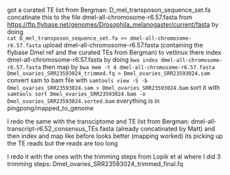 got a curated TE list from Bergman: D_mel_transposon_sequence_set.fa
concatinate this to the file dmel-all-chromosome-r6.57.fasta from https://ftp.flybase.net/genomes/Drosophila_melanogaster/current/fasta by doing  
```cat D_mel_transposon_sequence_set.fa >> dmel-all-chromosome-r6.57.fasta```
upload dmel-all-chromosome-r6.57.fasta (containing the flybase Dmel ref and the curated TEs from Bergman) to vetlinux
there index dmel-all-chromosome-r6.57.fasta by doing ```bwa index dmel-all-chromosome-r6.57.fasta```
then map by ```bwa mem -t 4 dmel-all-chromosome-r6.57.fasta Dmel_ovaries_SRR23593024_trimmed.fq > Dmel_ovaries_SRR23593024.sam```
convert sam to bam file with
```samtools view -S -b Dmel_ovaries_SRR23593024.sam > Dmel_ovaries_SRR23593024.bam```
sort it with
```samtools sort Dmel_ovaries_SRR23593024.bam -o Dmel_ovaries_SRR23593024.sorted.bam```
everything is in pingpong/mapped_to_genome

I redo the same with the transciptome and TE list from Bergman: dmel-all-transcript-r6.52_consensus_TEs.fasta (already concatinated by Matt)
and then index and map like before
looks better (mapping worked) its picking up the TE reads but the reads are too long

I redo it with the ones with the trimming steps from Lopik et al where I did 3 trimming steps: Dmel_ovaries_SRR23593024_trimmed_final.fq


